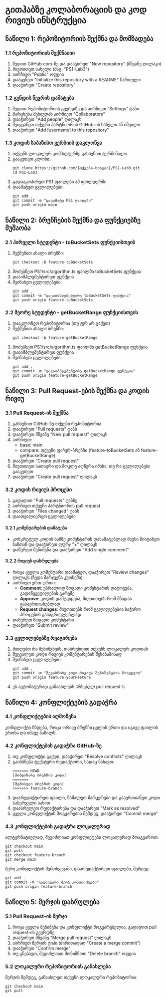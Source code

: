 # გითჰაბზე კოლაბორაციის და კოდ რივიუს ინსტრუქცია

## ნაწილი 1: რეპოზიტორიის შექმნა და მომზადება

### 1.1 რეპოზიტორიის შექმნაიიი

1. შედით GitHub.com-ზე და დააჭირეთ "New repository" (მწვანე ღილაკი)
2. მიუთითეთ სახელი (მაგ: "PS1-Lab3")
3. აირჩიეთ "Public" ოფცია
4. დააყენეთ "Initialize this repository with a README" ჩართული
5. დააჭირეთ "Create repository"

### 1.2 გუნდის წევრის დამატება

1. შედით რეპოზიტორიის გვერდზე და აირჩიეთ "Settings" ტაბი
2. მარცხენა მენიუდან აირჩიეთ "Collaborators"
3. დააჭირეთ "Add people" ღილაკს
4. შეიყვანეთ თქვენი პარტნიორის GitHub-ის სახელი ან იმეილი
5. დააჭირეთ "Add [username] to this repository"

### 1.3 კოდის საბაზისო ვერსიის დაკლონვა

1. თქვენს ლოკალურ კომპიუტერზე გახსენით ტერმინალი
2. გააკეთეთ კლონი:
   ```
   git clone https://github.com/[თქვენი-სახელი]/PS1-Lab3.git
   cd PS1-Lab3
   ```
3. გადააკოპირეთ PS1 ფაილები ამ ფოლდერში
4. დაამატეთ ცვლილებები:
   ```
   git add .
   git commit -m "დავამატე PS1 ფაილები"
   git push origin main
   ```

## ნაწილი 2: ბრენჩების შექმნა და ფუნქციებზე მუშაობა

### 2.1 პირველი სტუდენტი - toBucketSets ფუნქციისთვის

1. შექმენით ახალი ბრენჩი:
   ```
   git checkout -b feature-toBucketSets
   ```
2. მოძებნეთ PS1/src/algorithm.ts ფაილში toBucketSets ფუნქცია
3. დააიმპლემენტირეთ ფუნქცია
4. შეინახეთ ცვლილებები:
   ```
   git add .
   git commit -m "დავაიმპლემენტირე toBucketSets ფუნქცია"
   git push origin feature-toBucketSets
   ```

### 2.2 მეორე სტუდენტი - getBucketRange ფუნქციისთვის

1. დააკლონეთ რეპოზიტორია (თუ ჯერ არ გაქვთ)
2. შექმენით ახალი ბრენჩი:
   ```
   git checkout -b feature-getBucketRange
   ```
3. მოძებნეთ PS1/src/algorithm.ts ფაილში getBucketRange ფუნქცია
4. დააიმპლემენტირეთ ფუნქცია
5. შეინახეთ ცვლილებები:
   ```
   git add .
   git commit -m "დავაიმპლემენტირე getBucketRange ფუნქცია"
   git push origin feature-getBucketRange
   ```

## ნაწილი 3: Pull Request-ების შექმნა და კოდის რივიუ

### 3.1 Pull Request-ის შექმნა

1. გახსენით GitHub-ზე თქვენი რეპოზიტორია
2. დააჭირეთ "Pull requests" ტაბს
3. დააჭირეთ მწვანე "New pull request" ღილაკს
4. აირჩიეთ:
   - base: main
   - compare: თქვენი ფიჩერ-ბრენჩი (feature-toBucketSets ან feature-getBucketRange)
5. დააჭირეთ "Create pull request"
6. მიუთითეთ სათაური და მოკლე აღწერა იმისა, თუ რა ცვლილებები გააკეთეთ
7. დააჭირეთ "Create pull request" ღილაკს

### 3.2 კოდის რივიუს პროცესი

1. გადადით "Pull requests" ტაბზე
2. აირჩიეთ თქვენი პარტნიორის pull request
3. დააჭირეთ "Files changed" ტაბს
4. დაათვალიერეთ ცვლილებები

#### 3.2.1 კომენტარების დამატება

- კონკრეტულ კოდის ხაზზე კომენტარის დასამატებლად მაუსი მიიტანეთ ხაზთან და დააჭირეთ ლურჯ "+" ღილაკს
- დაწერეთ შენიშვნა და დააჭირეთ "Add single comment"

#### 3.2.2 რივიუს დასრულება

- როცა ყველა კომენტარი დაამატეთ, დააჭირეთ "Review changes" ღილაკს (ზედა მარჯვენა კუთხეში)
- აირჩიეთ ერთ-ერთი:
  - **Comment**: უბრალოდ ზოგადი კომენტარის დატოვება, გადაწყვეტილების გარეშე
  - **Approve**: კოდის დამტკიცება, მიუთითებს რომ მზადაა გასაერთიანებლად
  - **Request changes**: მიუთითებს რომ ცვლილებებია საჭირო პროცესის გასაგრძელებლად
- დაწერეთ ზოგადი კომენტარი
- დააჭირეთ "Submit review"

### 3.3 ცვლილებებზე რეაგირება

1. მიიღებთ რა შენიშვნებს, დაბრუნდით თქვენს ლოკალურ კოდთან
2. შეცვალეთ კოდი რივიუს კომენტარების შესაბამისად
3. შეინახეთ ცვლილებები:
   ```
   git add .
   git commit -m "შევასწორე კოდი რივიუს შენიშვნების მიხედვით"
   git push origin feature-yourFeature
   ```
4. ეს ავტომატურად განაახლებს არსებულ pull request-ს

## ნაწილი 4: კონფლიქტების გადაჭრა

### 4.1 კონფლიქტების აღმოჩენა

კონფლიქტი ჩნდება, როცა ორივე ბრენჩი ცვლის ერთი და იგივე ფაილის ერთსა და იმავე ნაწილს.

### 4.2 კონფლიქტების გადაჭრა GitHub-ზე

1. თუ კონფლიქტი გაქვთ, დააჭირეთ "Resolve conflicts" ღილაკს
2. გაიხსნება ტექსტური რედაქტორი, სადაც ნახავთ:
   ```
   <<<<<<< HEAD
   [მიმდინარე ბრენჩის კოდი]
   =======
   [შემოსული ბრენჩის კოდი]
   >>>>>>> feature-branch
   ```
3. დაარედაქტირეთ ფაილი, წაშალეთ მარკერები და გააერთიანეთ კოდი სასურველი სახით
4. დაასრულეთ რედაქტირება და დააჭირეთ "Mark as resolved"
5. ყველა კონფლიქტის მოგვარების შემდეგ, დააჭირეთ "Commit merge"

### 4.3 კონფლიქტების გადაჭრა ლოკალურად

ალტერნატიულად, შეგიძლიათ კონფლიქტები ლოკალურად მოაგვაროთ:

```
git checkout main
git pull
git checkout feature-branch
git merge main
```

მერჯ კონფლიქტის შემთხვევაში, დაარედაქტირეთ ფაილები, შემდეგ:

```
git add .
git commit -m "გადავჭერი მერჯ კონფლიქტები"
git push origin feature-branch
```

## ნაწილი 5: მერჯის დასრულება

### 5.1 Pull Request-ის მერჯი

1. როცა ყველა შენიშვნა და კონფლიქტი მოგვარებულია, გადადით pull request-ის გვერდზე
2. დააჭირეთ მწვანე "Merge pull request" ღილაკს
3. აირჩიეთ მერჯის ტიპი (ძირითადად "Create a merge commit")
4. დააჭირეთ "Confirm merge"
5. თუ გნებავთ, შეგიძლიათ მონიშნოთ "Delete branch" ოფცია

### 5.2 ლოკალური რეპოზიტორიის განახლება

მერჯის შემდეგ, განაახლეთ თქვენი ლოკალური რეპოზიტორია:

```
git checkout main
git pull
```
